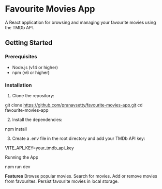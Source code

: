 # Favourite Movies App

A React application for browsing and managing your favourite movies using the TMDb API.

## Getting Started

### Prerequisites

- Node.js (v14 or higher)
- npm (v6 or higher)

### Installation

1. Clone the repository:

  git clone https://github.com/pranavsetty/favourite-movies-app.git
  cd favourite-movies-app

2. Install the dependencies:

  npm install

3. Create a .env file in the root directory and add your TMDb API key:

  VITE_API_KEY=your_tmdb_api_key
  

  Running the App
  
  npm run dev


**Features**
Browse popular movies.
Search for movies.
Add or remove movies from favourites.
Persist favourite movies in local storage.
